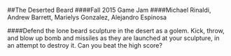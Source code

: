 ##The Deserted Beard
####Fall 2015 Game Jam
####Michael Rinaldi, Andrew Barrett, Marielys Gonzalez, Alejandro Espinosa

####Defend the lone beard sculpture in the desert as a golem. Kick, throw, and blow up bomb and missiles as they are launched at your sculpture, in an attempt to destroy it. Can you beat the high score?
